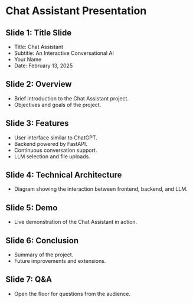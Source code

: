 # Chat Assistant Presentation

## Slide 1: Title Slide
- Title: Chat Assistant
- Subtitle: An Interactive Conversational AI
- Your Name
- Date: February 13, 2025

## Slide 2: Overview
- Brief introduction to the Chat Assistant project.
- Objectives and goals of the project.

## Slide 3: Features
- User interface similar to ChatGPT.
- Backend powered by FastAPI.
- Continuous conversation support.
- LLM selection and file uploads.

## Slide 4: Technical Architecture
- Diagram showing the interaction between frontend, backend, and LLM.

## Slide 5: Demo
- Live demonstration of the Chat Assistant in action.

## Slide 6: Conclusion
- Summary of the project.
- Future improvements and extensions.

## Slide 7: Q&A
- Open the floor for questions from the audience.